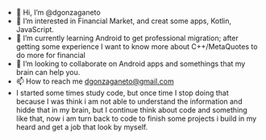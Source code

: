 - 👋 Hi, I’m @dgonzaganeto
- 👀 I’m interested in Financial Market, and creat some apps, Kotlin, JavaScript.
- 🌱 I’m currently learning Android to get professional migration; after getting some experience I want to know more about C++/MetaQuotes to do more for financial 
- 💞️ I’m looking to collaborate on Android apps and somethings that my brain can help you.
- 📫 How to reach me dgonzaganeto@gmail.com
- I started some times study code, but once time I stop doing that because I was think i am not able to understand the information and hidde that in my brain, but I continue think about code and something like that, now i am turn back to code to finish some projects i build in my heard and get a job that look by myself.

<!---
dgonzaganeto/dgonzaganeto is a ✨ special ✨ repository because its `README.md` (this file) appears on your GitHub profile.
You can click the Preview link to take a look at your changes.
--->
